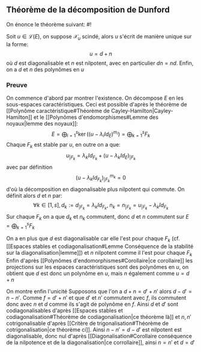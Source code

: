 ## Théorème de la décomposition de Dunford
On énonce le théorème suivant: #!

Soit $u \in \mathcal L(E)$, on suppose $\mathcal X_u$ scindé, alors $u$ s'écrit de manière unique sur la forme: $$u=d+n$$ où $d$ est diagonalisable et $n$ est nilpotent, avec en particulier $dn = nd$. Enfin, on a $d$ et $n$ des polynômes en $u$

### Preuve
On commence d'abord par montrer l'existence. On décompose $E$ en les sous-espaces caractéristiques. Ceci est possible d'après le théorème de [[Polynôme caractéristique#Théorème de Cayley-Hamilton|Cayley-Hamilton]] et le [[Polynômes d'endomorphismes#Lemme des noyaux|lemme des noyaux]]:
$$E = \bigoplus_{i=1}^s \ker((u- \lambda_iId_E)^{m_i}) = \bigoplus_{k=1}^sF_k$$
Chaque $F_k$ est stable par $u$, en outre on a que:
$$u_{|F_k} = \lambda_kId_{F_k} + (u-\lambda_kId_E)_{|F_k}$$ avec par définition
$$(u-\lambda_kId_{F_k})_{|F_k}^{m_k} = 0$$ d'où la décomposition en diagonalisable plus nilpotent qui commute. On définit alors $d$ et $n$ par: $$\forall k \in [1,s ], d_k := d_{|F_k} = \lambda_kId_{F_k}, \; n_k = n_{|F_k} = u_{|F_k} - \lambda_kId_{F_k}$$
Sur chaque $F_k$ on a que $d_k$ et $n_k$ commutent, donc $d$ et $n$ commutent sur $E =\bigoplus_{k=1}^sF_k$

On a en plus que $d$ est diagonalisable car elle l'est pour chaque $F_k$ (cf. [[Espaces stables et codiagonalisation#Lemme Conséquence de la stabilité sur la diagonalisation|lemme]]) et $n$ nilpotent comme il l'est pour chaque $F_k$
Enfin d'après [[Polynômes d'endomorphismes#Corollaire|ce corollaire]] les projections sur les espaces caractéristiques sont des polynômes en $u$, on obtient que $d$ est donc un polynôme en $u$, mais $n$ également comme $u = d+n$

On montre enfin l'unicité
Supposons que l'on a $d+n = d'+n'$ alors $d-d' = n-n'$. Comme $f = d'+n'$ et que $d'$ et $n'$ commutent avec $f$, ils commutent donc avec $n$ et $d$ comme ils s'agit de polynôme en $f$.
Ainsi $d$ et $d'$ sont codiagonalisables d'après [[Espaces stables et codiagonalisation#Théorème de codiagonalisation|ce théorème là]] et $n, n'$ cotrigonalisable d'après [[Critère de trigonalisation#Théorème de cotrigonalisation|ce théorème ci]]. Ainsi $n-n' = d-d'$ est nilpotent est diagonalisable, donc nul d'après [[Diagonalisation#Corollaire conséquence de la nilpotence et de la diagonalisation|ce corrollaire]], ainsi $n=n'$ et $d=d'$
$$\tag*{$\blacksquare$}$$